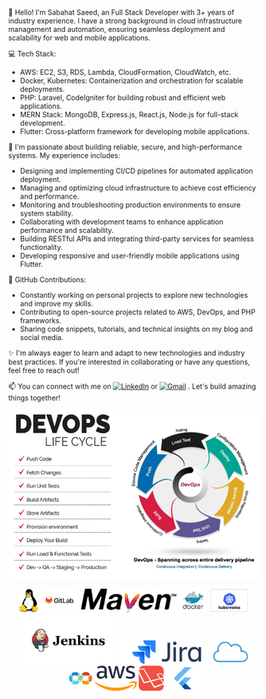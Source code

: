 👋 Hello! I'm Sabahat Saeed, an Full Stack Developer with 3+ years of industry experience. I have a strong background in cloud infrastructure management and automation, ensuring seamless deployment and scalability for web and mobile applications.

💻 Tech Stack:
- AWS: EC2, S3, RDS, Lambda, CloudFormation, CloudWatch, etc.
- Docker, Kubernetes: Containerization and orchestration for scalable deployments.
- PHP: Laravel, CodeIgniter for building robust and efficient web applications.
- MERN Stack: MongoDB, Express.js, React.js, Node.js for full-stack development.
- Flutter: Cross-platform framework for developing mobile applications.

🔧 I'm passionate about building reliable, secure, and high-performance systems. My experience includes:
- Designing and implementing CI/CD pipelines for automated application deployment.
- Managing and optimizing cloud infrastructure to achieve cost efficiency and performance.
- Monitoring and troubleshooting production environments to ensure system stability.
- Collaborating with development teams to enhance application performance and scalability.
- Building RESTful APIs and integrating third-party services for seamless functionality.
- Developing responsive and user-friendly mobile applications using Flutter.

🌟 GitHub Contributions:
- Constantly working on personal projects to explore new technologies and improve my skills.
- Contributing to open-source projects related to AWS, DevOps, and PHP frameworks.
- Sharing code snippets, tutorials, and technical insights on my blog and social media.

✨ I'm always eager to learn and adapt to new technologies and industry best practices. If you're interested in collaborating or have any questions, feel free to reach out!

📫 You can connect with me on [![LinkedIn](https://img.shields.io/badge/LinkedIn-Profile-blue?style=flat-square&logo=linkedin)](https://www.linkedin.com/in/sabahat-saeed) or [![Gmail](https://img.shields.io/badge/Gmail-Email-red?style=flat-square&logo=gmail)](mailto:sabahatsaeed31@gmail.com)
 . Let's build amazing things together!
 
 <picture>
  <source media="(prefers-color-scheme: dark)" srcset="life-cycle-dark.png">
  <source media="(prefers-color-scheme: light)" srcset="life-cycle.png">
  <img alt="devops life cycle" src="life-cycle.png">
</picture>
 <p align="center">
  <img src="linux.png" alt="Linux" height="50">
  <img src="gitlab.svg" alt="Linux" height="50">
  <img src="maven.png" alt="Maven" height="50">
  <img src="docker.png" alt="Docker" height="50">
  <img src="kubernetes.png" alt="kubernetes" height="50">
  <img src="jenkins.png" alt="jenkins" height="100">
  <img src="jira.png" alt="jira" height="50">
  <img src="cloud.png" alt="Cloud" height="50">
  <img src="devops.png" alt="DevOps" height="50">
  <img src="aws.png" alt="AWS" height="50">
  <img src="laravel.png" alt="Laravel" height="50">
  <img src="flutter.png" alt="Flutter" height="50">
</p>

